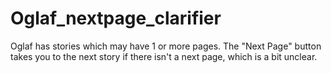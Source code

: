 Oglaf_nextpage_clarifier
========================

Oglaf has stories which may have 1 or more pages. The "Next Page" button takes you to the next story if there isn't a next page, which is a bit unclear.
